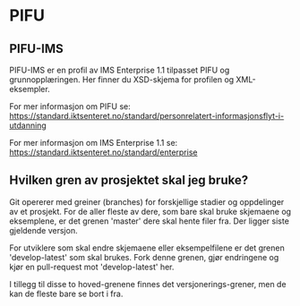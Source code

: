 # PIFU 

## PIFU-IMS
PIFU-IMS er en profil av IMS Enterprise 1.1 tilpasset PIFU og grunnopplæringen. Her finner du XSD-skjema for profilen og XML-eksempler.

For mer informasjon om PIFU se: 
https://standard.iktsenteret.no/standard/personrelatert-informasjonsflyt-i-utdanning

For mer informasjon om IMS Enterprise 1.1 se:
https://standard.iktsenteret.no/standard/enterprise


## Hvilken gren av prosjektet skal jeg bruke?
Git opererer med greiner (branches) for forskjellige stadier og oppdelinger av et prosjekt. For de aller fleste av dere, 
som bare skal bruke skjemaene og eksemplene, er det grenen 'master' dere skal hente filer fra. Der ligger siste 
gjeldende versjon.

For utviklere som skal endre skjemaene eller eksempelfilene er det grenen 'develop-latest' som skal brukes. Fork denne
grenen, gjør endringene og kjør en pull-request mot 'develop-latest' her.

I tillegg til disse to hoved-grenene finnes det versjonerings-grener, men de kan de fleste bare se bort i fra.
